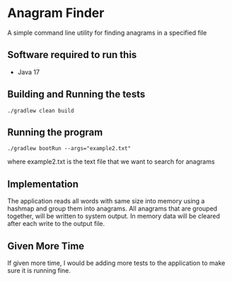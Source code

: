 # Anagram Finder
A simple command line utility for finding anagrams in a specified file

## Software required to run this
* Java 17

## Building and Running the tests
```
./gradlew clean build
```

## Running the program
```
./gradlew bootRun --args="example2.txt" 
```
where example2.txt is the text file that we want to search for anagrams

## Implementation

The application reads all words with same size into memory using a hashmap and group them into anagrams. All anagrams that are grouped together, will be written to system output. In memory data will be cleared after each write to the output file.

## Given More Time

If given more time, I would be adding more tests to the application to make sure it is running fine.